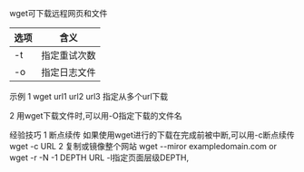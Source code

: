 


wget可下载远程网页和文件


选项 | 含义
---|---
-t | 指定重试次数
-o | 指定日志文件




示例
1 wget url1 url2 url3
指定从多个url下载

2 用wget下载文件时,可以用-O指定下载的文件名




经验技巧
1 断点续传
如果使用wget进行的下载在完成前被中断,可以用-c断点续传
wget -c URL
2 复制或镜像整个网站
wget --miror exampledomain.com
or
wget -r -N -1 DEPTH URL
-l指定页面层级DEPTH,